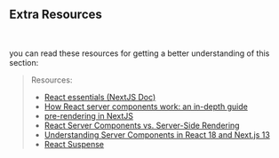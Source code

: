 ## Extra Resources

&nbsp;
&nbsp;
&nbsp;

you can read these resources for getting a better understanding of this section:

> Resources:
> + <a href="https://nextjs.org/docs/getting-started/react-essentials" target="_blank">React essentials (NextJS Doc)</a>
> + <a href="https://www.plasmic.app/blog/how-react-server-components-work" target="_blank">How React server components work: an in-depth guide</a>
> + <a href="https://nextjs.org/learn/foundations/how-nextjs-works/rendering" target="_blank">pre-rendering in NextJS</a>
> + <a href="https://www.thearmchaircritic.org/mansplainings/react-server-components-vs-server-side-rendering" target="_blank">React Server Components vs. Server-Side Rendering
    </a>
> + <a href="https://adhithiravi.medium.com/what-are-server-components-and-client-components-in-react-18-and-next-js-13-6f869c0c66b0" target="_blank">Understanding Server Components in React 18 and Next.js 13</a>
> + <a href="https://react.dev/reference/react/Suspense" target="_blank">React Suspense</a>




